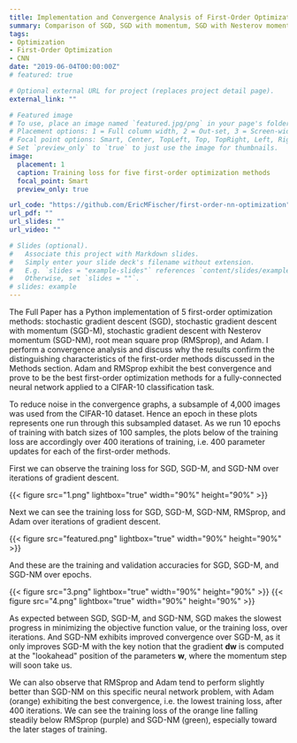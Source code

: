 ```yaml
---
title: Implementation and Convergence Analysis of First-Order Optimization Methods for a CNN
summary: Comparison of SGD, SGD with momentum, SGD with Nesterov momentum, RMSprop, and Adam
tags:
- Optimization
- First-Order Optimization
- CNN
date: "2019-06-04T00:00:00Z"
# featured: true

# Optional external URL for project (replaces project detail page).
external_link: ""

# Featured image
# To use, place an image named `featured.jpg/png` in your page's folder.
# Placement options: 1 = Full column width, 2 = Out-set, 3 = Screen-width
# Focal point options: Smart, Center, TopLeft, Top, TopRight, Left, Right, BottomLeft, Bottom, BottomRight
# Set `preview_only` to `true` to just use the image for thumbnails.
image:
  placement: 1
  caption: Training loss for five first-order optimization methods
  focal_point: Smart
  preview_only: true

url_code: "https://github.com/EricMFischer/first-order-nn-optimization"
url_pdf: ""
url_slides: ""
url_video: ""

# Slides (optional).
#   Associate this project with Markdown slides.
#   Simply enter your slide deck's filename without extension.
#   E.g. `slides = "example-slides"` references `content/slides/example-slides.md`.
#   Otherwise, set `slides = ""`.
# slides: example
---
```


The Full Paper has a Python implementation of 5 first-order optimization methods: stochastic gradient descent (SGD), stochastic gradient descent with momentum (SGD-M), stochastic gradient descent with Nesterov momentum (SGD-NM), root mean square prop (RMSprop), and Adam. I perform a convergence analysis and discuss why the results confirm the distinguishing characteristics of the first-order methods discussed in the Methods section. Adam and RMSprop exhibit the best convergence and prove to be the best first-order optimization methods for a fully-connected neural network applied to a CIFAR-10 classification task.

To reduce noise in the convergence graphs, a subsample of 4,000 images was used from the CIFAR-10 dataset. Hence an epoch in these plots represents one run through this subsampled dataset. As we run 10 epochs of training with batch sizes of 100 samples, the plots below of the training loss are accordingly over 400 iterations of training, i.e. 400 parameter updates for each of the first-order methods.

First we can observe the training loss for SGD, SGD-M, and SGD-NM over iterations of gradient descent.

{{< figure src="1.png" lightbox="true" width="90%" height="90%" >}}

Next we can see the training loss for SGD, SGD-M, SGD-NM, RMSprop, and Adam over iterations of gradient descent.

{{< figure src="featured.png" lightbox="true" width="90%" height="90%" >}}

And these are the training and validation accuracies for SGD, SGD-M, and SGD-NM over epochs.

{{< figure src="3.png" lightbox="true" width="90%" height="90%" >}}
{{< figure src="4.png" lightbox="true" width="90%" height="90%" >}}

As expected between SGD, SGD-M, and SGD-NM, SGD makes the slowest progress in minimizing the objective function value, or the training loss, over iterations. And SGD-NM exhibits improved convergence over SGD-M, as it only improves SGD-M with the key notion that the gradient **dw** is computed at the "lookahead" position of the parameters **w**, where the momentum step will soon take us.

We can also observe that RMSprop and Adam tend to perform slightly better than SGD-NM on this specific neural network problem, with Adam (orange) exhibiting the best convergence, i.e. the lowest training loss, after 400 iterations. We can see the training loss of the orange line falling steadily below RMSprop (purple) and SGD-NM (green), especially toward the later stages of training.
